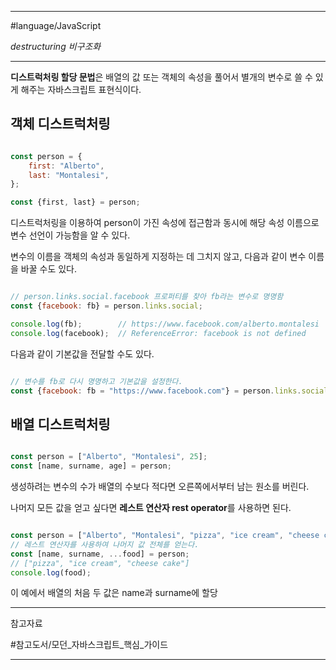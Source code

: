 
---

#language/JavaScript 

*destructuring 비구조화*

---

**디스트럭처링 할당 문법**은 배열의 값 또는 객체의 속성을 풀어서 별개의 변수로 쓸 수 있게 해주는 자바스크립트 표현식이다.

## 객체 디스트럭처링

```javascript

const person = {
	first: "Alberto",
	last: "Montalesi",
};

const {first, last} = person;

```

디스트럭처링을 이용하여 person이 가진 속성에 접근함과 동시에 해당 속성 이름으로 변수 선언이 가능함을 알 수 있다.

변수의 이름을 객체의 속성과 동일하게 지정하는 데 그치지 않고, 다음과 같이 변수 이름을 바꿀 수도 있다.

```javascript

// person.links.social.facebook 프로퍼티를 찾아 fb라는 변수로 명명함
const {facebook: fb} = person.links.social;

console.log(fb);        // https://www.facebook.com/alberto.montalesi
console.log(facebook);  // ReferenceError: facebook is not defined

```

다음과 같이 기본값을 전달할 수도 있다.

```javascript

// 변수를 fb로 다시 명명하고 기본값을 설정한다.
const {facebook: fb = "https://www.facebook.com"} = person.links.social;

```

## 배열 디스트럭처링

```javascript

const person = ["Alberto", "Montalesi", 25];
const [name, surname, age] = person;

```

생성하려는 변수의 수가 배열의 수보다 적다면 오른쪽에서부터 남는 원소를 버린다.

나머지 모든 값을 얻고 싶다면 **레스트 연산자 rest operator**를 사용하면 된다.

```javascript

const person = ["Alberto", "Montalesi", "pizza", "ice cream", "cheese cake"];
// 레스트 연산자를 사용하여 나머지 값 전체를 얻는다.
const [name, surname, ...food] = person;
// ["pizza", "ice cream", "cheese cake"]
console.log(food);

```

이 예에서 배열의 처음 두 값은 name과 surname에 할당

---

참고자료

#참고도서/모던_자바스크립트_핵심_가이드 

---